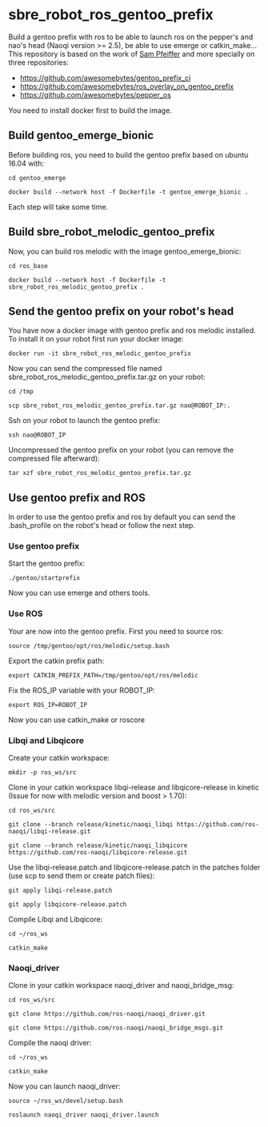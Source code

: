 # sbre_robot_ros_gentoo_prefix
Build a gentoo prefix with ros to be able to launch ros on the pepper's and nao's head (Naoqi version >= 2.5), be able to use emerge or catkin_make... This repository is based on the work of [Sam Pfeiffer](https://github.com/awesomebytes) and more specially on three repositories:
* https://github.com/awesomebytes/gentoo_prefix_ci
* https://github.com/awesomebytes/ros_overlay_on_gentoo_prefix
* https://github.com/awesomebytes/pepper_os

You need to install docker first to build the image.

## Build gentoo_emerge_bionic

Before building ros, you need to build the gentoo prefix based on ubuntu 16.04 with:

`cd gentoo_emerge`

`docker build --network host -f Dockerfile -t gentoo_emerge_bionic .`

Each step will take some time.

## Build sbre_robot_melodic_gentoo_prefix

Now, you can build ros melodic with the image gentoo_emerge_bionic:

`cd ros_base`

`docker build --network host -f Dockerfile -t sbre_robot_ros_melodic_gentoo_prefix .`

## Send the gentoo prefix on your robot's head

You have now a docker image with gentoo prefix and ros melodic installed.
To install it on your robot first run your docker image:

`docker run -it sbre_robot_ros_melodic_gentoo_prefix`

Now you can send the compressed file named sbre_robot_ros_melodic_gentoo_prefix.tar.gz
on your robot:

`cd /tmp`

`scp sbre_robot_ros_melodic_gentoo_prefix.tar.gz nao@ROBOT_IP:.`



Ssh on your robot to launch the gentoo prefix:

`ssh nao@ROBOT_IP`

Uncompressed the gentoo prefix on your robot (you can remove the compressed file afterward):

`tar xzf sbre_robot_ros_melodic_gentoo_prefix.tar.gz`

## Use gentoo prefix and ROS

In order to use the gentoo prefix and ros by default you can
send the .bash_profile on the robot's head or follow the next step.

### Use gentoo prefix

Start the gentoo prefix:

`./gentoo/startprefix`

Now you can use emerge and others tools.

### Use ROS

Your are now into the gentoo prefix.
First you need to source ros:

`source /tmp/gentoo/opt/ros/melodic/setup.bash`

Export the catkin prefix path:

`export CATKIN_PREFIX_PATH=/tmp/gentoo/opt/ros/melodic`

Fix the ROS_IP variable with your ROBOT_IP:

`export ROS_IP=ROBOT_IP`

Now you can use catkin_make or roscore

### Libqi and Libqicore

Create your catkin workspace:

`mkdir -p ros_ws/src`

Clone in your catkin workspace libqi-release and libqicore-release in kinetic (Issue for now with melodic version and boost > 1.70):

`cd ros_ws/src`

`git clone --branch release/kinetic/naoqi_libqi https://github.com/ros-naoqi/libqi-release.git`

`git clone --branch release/kinetic/naoqi_libqicore https://github.com/ros-naoqi/libqicore-release.git`

Use the libqi-release.patch and libqicore-release.patch in the patches folder (use scp to send them or create patch files):

`git apply libqi-release.patch`

`git apply libqicore-release.patch`

Compile Libqi and Libqicore:

`cd ~/ros_ws`

`catkin_make`


### Naoqi_driver

Clone in your catkin workspace naoqi_driver and naoqi_bridge_msg:

`cd ros_ws/src`

`git clone https://github.com/ros-naoqi/naoqi_driver.git`

`git clone https://github.com/ros-naoqi/naoqi_bridge_msgs.git`

Compile the naoqi driver:

`cd ~/ros_ws`

`catkin_make`

Now you can launch naoqi_driver:

`source ~/ros_ws/devel/setup.bash`

`roslaunch naoqi_driver naoqi_driver.launch`





